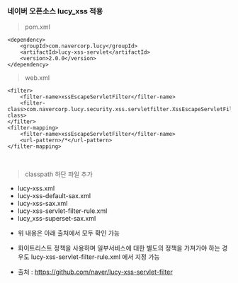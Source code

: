 ### 네이버 오픈소스 lucy_xss 적용

> pom.xml

```
<dependency>
	<groupId>com.navercorp.lucy</groupId>
	<artifactId>lucy-xss-servlet</artifactId>
	<version>2.0.0</version>
</dependency>
```

> web.xml

```
<filter>
	<filter-name>xssEscapeServletFilter</filter-name>
	<filter-class>com.navercorp.lucy.security.xss.servletfilter.XssEscapeServletFilter</filter-class>
</filter>
<filter-mapping>
    <filter-name>xssEscapeServletFilter</filter-name>
    <url-pattern>/*</url-pattern>
</filter-mapping>
```

<br>

> classpath 하단 파일 추가
  + lucy-xss.xml
  + lucy-xss-default-sax.xml
  + lucy-xss-sax.xml
  + lucy-xss-servlet-filter-rule.xml
  + lucy_xss-superset-sax.xml

* 위 내용은 아래 출처에서 모두 확인 가능
* 화이트리스트 정책을 사용하며 일부서비스에 대한 별도의 정책을 가져가야 하는 경우도 lucy-xss-servlet-filter-rule.xml 에서 지정 가능


* 출처 : <https://github.com/naver/lucy-xss-servlet-filter>
